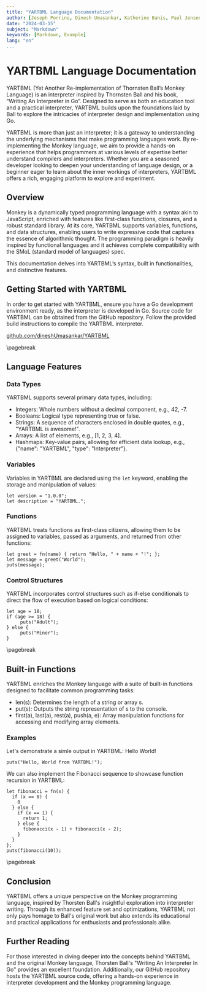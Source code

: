 ```yaml
---
title: "YARTBML Language Documentation"
author: [Joseph Porrino, Dinesh Umasankar, Katherine Banis, Paul Jensen]
date: "2024-03-15"
subject: "Markdown"
keywords: [Markdown, Example]
lang: "en"
...
```


# YARTBML Language Documentation

YARTBML (Yet Another Re-implementation of Thornsten Ball’s Monkey Language) is an interpreter inspired by Thornsten Ball and his book, “Writing An Interpreter in Go”. Designed to serve as both an education tool and a practical interpreter, YARTBML builds upon the foundations laid by Ball to explore the intricacies of interpreter design and implementation using Go. 

YARTBML is more than just an interpreter; it is a gateway to understanding the underlying mechanisms that make programming languages work. By re-implementing the Monkey language, we aim to provide a hands-on experience that helps programmers at various levels of expertise better understand compilers and interpreters. Whether you are a seasoned developer looking to deepen your understanding of language design, or a beginner eager to learn about the inner workings of interpreters, YARTBML offers a rich, engaging platform to explore and experiment.

## Overview

Monkey is a dynamically typed programming language with a syntax akin to JavaScript, enriched with features like first-class functions, closures, and a robust standard library. At its core, YARTBML supports variables, functions, and data structures, enabling users to write expressive code that captures the essence of algorithmic thought. The programming paradigm is heavily inspired by functional languages and it achieves complete compatibility with the SMoL (standard model of languages) spec.

This documentation delves into YARTBML’s syntax, built in functionalities, and distinctive features.

## Getting Started with YARTBML

In order to get started with YARTBML, ensure you have a Go development environment ready, as the interpreter is developed in Go. Source code for YARTBML can be obtained from the GitHub repository. Follow the provided build instructions to compile the YARTBML interpreter.

[github.com/dineshUmasankar/YARTBML](https://github.com/dineshUmasankar/YARTBML)

\pagebreak 

## Language Features

### Data Types

YARTBML supports several primary data types, including:

- Integers: Whole numbers without a decimal component, e.g., 42, -7.
- Booleans: Logical type representing true or false.
- Strings: A sequence of characters enclosed in double quotes, e.g., "YARTBML is awesome!".
- Arrays: A list of elements, e.g., [1, 2, 3, 4].
- Hashmaps: Key-value pairs, allowing for efficient data lookup, e.g., {"name": "YARTBML", "type": "Interpreter"}.

### Variables

Variables in YARTBML are declared using the `let` keyword, enabling the storage and manipulation of values:

```
let version = "1.0.0";
let description = "YARTBML.";
```

### Functions

YARTBML treats functions as first-class citizens, allowing them to be assigned to variables, passed as arguments, and returned from other functions:

```
let greet = fn(name) { return "Hello, " + name + "!"; };
let message = greet("World");
puts(message);
```

### Control Structures

YARTBML incorporates control structures such as if-else conditionals to direct the flow of execution based on logical conditions:

```
let age = 18;
if (age >= 18) {
   	 puts("Adult");
} else {
   	 puts("Minor");
}
```

\pagebreak 

## Built-in Functions

YARTBML enriches the Monkey language with a suite of built-in functions designed to facilitate common programming tasks:

- len(s): Determines the length of a string or array s.
- put(s): Outputs the string representation of s to the console.
- first(a), last(a), rest(a), push(a, e): Array manipulation functions for accessing and modifying array elements.

### Examples

Let's demonstrate a simle output in YARTBML: Hello World!

```
puts("Hello, World from YARTBML!");
```

We can also implement the Fibonacci sequence to showcase function recursion in YARTBML:

```
let fibonacci = fn(x) {
  if (x == 0) {
    0
  } else {
    if (x == 1) {
      return 1;
    } else {
      fibonacci(x - 1) + fibonacci(x - 2);
    }
  }
};
puts(fibonacci(10));
```

\pagebreak

## Conclusion

YARTBML offers a unique perspective on the Monkey programming language, inspired by Thorsten Ball's insightful exploration into interpreter writing. Through its enhanced feature set and optimizations, YARTBML not only pays homage to Ball's original work but also extends its educational and practical applications for enthusiasts and professionals alike.

## Further Reading

For those interested in diving deeper into the concepts behind YARTBML and the original Monkey language, Thorsten Ball's "Writing An Interpreter In Go" provides an excellent foundation. Additionally, our GitHub repository hosts the YARTBML source code, offering a hands-on experience in interpreter development and the Monkey programming language.
